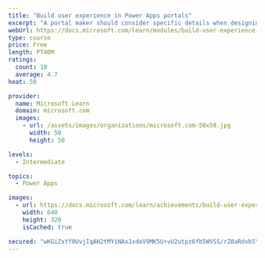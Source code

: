 ```yaml
---
title: "Build user experience in Power Apps portals"
excerpt: "A portal maker should consider specific details when designing and building portals. Implementing a portal solution requires knowledge of the specific business requirements and needs of the customer. Along with being simplistic and well-designed, a successful portal should provide functionality in consideration of geographical location, language, and accessibility needs. Additionally, portal makers should ensure that portal metadata is backed up to source control and deployed to test and production environments in a consistent and structured way."
webUrl: https://docs.microsoft.com/learn/modules/build-user-experience-portals/
type: course
price: Free
length: PT40M
ratings:
  count: 10
  average: 4.7
heat: 50

provider:
  name: Microsoft Learn
  domain: microsoft.com
  images:
    - url: /assets/images/organizations/microsoft.com-50x50.jpg
      width: 50
      height: 50

levels:
  - Intermediate

topics:
  - Power Apps

images:
  - url: https://docs.microsoft.com/learn/achievements/build-user-experience-portals-social.png
    width: 640
    height: 320
    isCached: true

secured: "wKGiZxYf0UvjIqAH2tMYiNAx1xdeV9MK5U+vU2utpz6fb5WVSS/rZ8aRdvb5YwuxfGslA3KEwxlXJyf2bLq87fSECnITkfpHM2QBGQ+ulEd+egmutRGy/FEH8tU7vIvwEBe+bZ0DjF6aWd3cni7KT9EIu+gyVJNXkE09GPcufGGAL2GUkeFg7KEh3JM9ZQ3+4T28oLH92TY5/JIi5ifT23+fst3jTqlAUehVFSnDvIvFJpcyIKVxmpqXyAD8vcd9SoI5PHF1pb/WwS/gAbkrSO21UK+MkX5FThsR3qoLq07Be7YrQjT5iW9qAWEzjTNGVWvxMtpCARhM/OF33f9ZAf5qPcTqJlxC13E8kDtXXBb93j2H9e5RqvjXbU+vEW+pHZtX9XoXBseuqM8z9rQqR3n1WoX00QArz3WuKCPYz7A=;dg0bQuTgSYGjYYb1mWF93g=="
---
```


